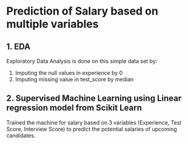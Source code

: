 # Prediction of Salary based on multiple variables
## 1. EDA
Exploratory Data Analysis is done on this simple data set by:
  1. Imputing the null values in experience by 0
  2. Imputing missing value in test_score by median

## 2. Supervised Machine Learning using Linear regression model from Scikit Learn
Trained the machine for salary based on 3 variables (Experience, Test Score, Interview Score) to predict the potential
salaries of upcoming candidates.
